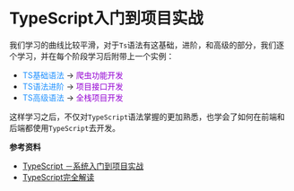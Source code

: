 # TypeScript入门到项目实战

我们学习的曲线比较平滑，对于`Ts`语法有这基础，进阶，和高级的部分，我们逐个学习，并在每个阶段学习后附带上一个实例：
+ <font color=#1E90FF>TS基础语法</font> -> <font color=#9400D3>爬虫功能开发</font>
+ <font color=#1E90FF>TS语法进阶</font> -> <font color=#9400D3>项目接口开发</font>
+ <font color=#1E90FF>TS高级语法</font> -> <font color=#9400D3>全栈项目开发</font>

这样学习之后，不仅对`TypeScript`语法掌握的更加熟悉，也学会了如何在前端和后端都使用`TypeScript`去开发。

**参考资料**

+ [TypeScript －系统入门到项目实战](https://coding.imooc.com/class/412.html)
+ [TypeScript完全解读](https://ke.sifou.com/course/1650000018455856)